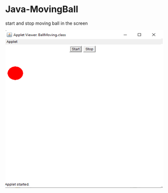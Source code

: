 # Java-MovingBall
start and stop moving ball in the screen
<html>
<body>
<img src="ball.png" height = 500  width = 500 />
</body>
</html>
